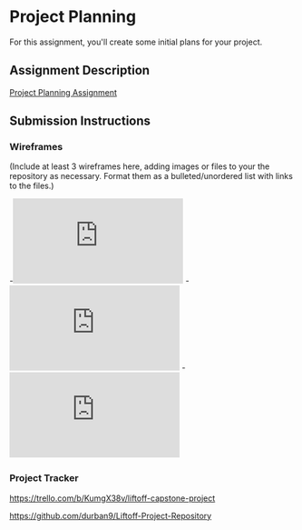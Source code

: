 # Project Planning
For this assignment, you'll create some initial plans for your project.

## Assignment Description
[Project Planning Assignment](https://education.launchcode.org/liftoff/assignments/planning/)

## Submission Instructions

### Wireframes

(Include at least 3 wireframes here, adding images or files to your the repository as necessary. Format them as a bulleted/unordered list with links to the files.)

-![Visionworks Password Landing Page](https://github.com/durban9/images-in-readme/blob/cd9cc1d17e4379e79664f32adeddc0fa48acc13a/Copy%20of%20Visionworks%20Associate%20Login%20Page.pdf)
-![Visionwork Database Administrator Landing Page](https://github.com/durban9/images-in-readme/blob/cd9cc1d17e4379e79664f32adeddc0fa48acc13a/Visionworks%20Associate%20Database%20Administrator%20Page.pdf)
-![Visionworks Associate Landing Page](https://github.com/durban9/images-in-readme/blob/cd9cc1d17e4379e79664f32adeddc0fa48acc13a/Copy%20of%20Visionworks%20Associate%20Login%20Page.pdf)

### Project Tracker

https://trello.com/b/KumgX38v/liftoff-capstone-project

https://github.com/durban9/Liftoff-Project-Repository
